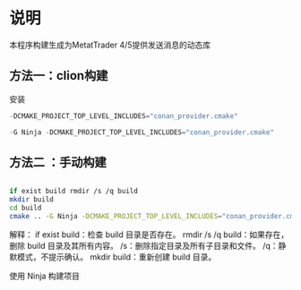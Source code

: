 ﻿# 说明

本程序构建生成为MetatTrader 4/5提供发送消息的动态库

## 方法一：clion构建

安装	

```C
-DCMAKE_PROJECT_TOP_LEVEL_INCLUDES="conan_provider.cmake"
```

```C
-G Ninja -DCMAKE_PROJECT_TOP_LEVEL_INCLUDES="conan_provider.cmake"
```





## 方法二 ：手动构建


```bash

if exist build rmdir /s /q build
mkdir build
cd build
cmake .. -G Ninja -DCMAKE_PROJECT_TOP_LEVEL_INCLUDES="conan_provider.cmake"

```
解释：
if exist build：检查 build 目录是否存在。
rmdir /s /q build：如果存在，删除 build 目录及其所有内容。
/s：删除指定目录及所有子目录和文件。
/q：静默模式，不提示确认。
mkdir build：重新创建 build 目录。

使用 Ninja 构建项目


